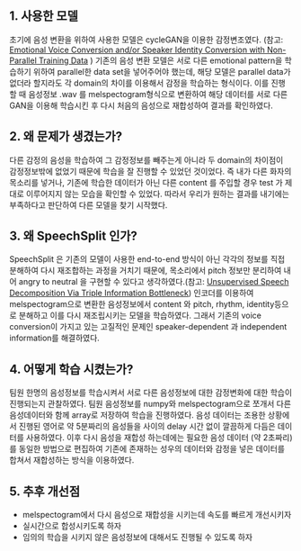 ## 1. 사용한 모델

초기에 음성 변환을 위하여 사용한 모델은 cycleGAN을 이용한 감정변조였다. (참고:  [Emotional Voice Conversion and/or Speaker Identity Conversion with Non-Parallel Training Data](https://github.com/KunZhou9646/emotional-voice-conversion-with-CycleGAN-and-CWT-for-Spectrum-and-F0) ) 기존의 음성 변환 모델은 서로 다른 emotional pattern을 학습하기 위하여 parallel한 data set을 넣어주어야 했는데, 해당 모델은 parallel data가 없더라 할지라도 각 domain의 차이를 이용해서 감정을 학습하는 형식이다. 이를 진행할 때 음성정보 .wav 를 melspectogram형식으로 변환하여 해당 데이터를 서로 다른 GAN을 이용해 학습시킨 후 다시 처음의 음성으로 재합성하여 결과를 확인하였다. 

## 2. 왜 문제가 생겼는가?

다른 감정의 음성을 학습하여 그 감정정보를 빼주는게 아니라 두 domain의 차이점이 감정정보밖에 없었기 때문에 학습을 잘 진행할 수 있었던 것이었다. 즉 내가 다른 화자의 목소리를 넣거나, 기존에 학습한 데이터가 아닌 다른 content 를 주입할 경우 test 가 제대로 이루어지지 않는 모습을 확인할 수 있었다. 따라서 우리가 원하는 결과를 내기에는 부족하다고 판단하여 다른 모델을 찾기 시작했다. 

## 3. 왜 SpeechSplit 인가?

SpeechSplit 은 기존의 모델이 사용한 end-to-end 방식이 아닌 각각의 정보를 직접 분해하여 다시 재조합하는 과정을 거치기 때문에, 목소리에서 pitch 정보만 분리하여 내어 angry to neutral 을 구현할 수 있다고 생각하였다.(참고: [Unsupervised Speech Decomposition Via Triple Information Bottleneck](https://github.com/auspicious3000/SpeechSplit)) 인코더를 이용하여 melspectogram으로 변환한 음성정보에서 content 와 pitch, rhythm, identity등으로 분해하고 이를 다시 재조립시키는 모델을 학습하였다. 그래서 기존의 voice conversion이 가지고 있는 고질적인 문제인 speaker-dependent 과 independent information를 해결하였다.

## 4. 어떻게 학습 시켰는가?

팀원 한명의 음성정보를 학습시켜서 서로 다른 음성정보에 대한 감정변화에 대한 학습이 진행되는지 관찰하였다. 팀원 음성정보를 numpy와 melspectogram으로 쪼개서 다른 음성데이터와 함께 array로 저장하여 학습을 진행하였다. 음성 데이터는 조용한 상황에서 진행된 영어로 약 5분짜리의 음성들을 사이의 delay 시간 없이 깔끔하게 다듬은 데이터를 사용하였다. 이후 다시 음성을 재합성 하는데에는 필요한 음성 데이터 (약 2초짜리)를 동일한 방법으로 편집하여 기존에 존재하는 성우의 데이터와 감정을 넣은 데이터를 합쳐서 재합성하는 방식을 이용하였다.

## 5. 추후 개선점 

-  melspectogram에서 다시 음성으로 재합성을 시키는데 속도를 빠르게 개선시키자 
-  실시간으로 합성시키도록 하자
-  임의의 학습을 시키지 않은 음성정보에 대해서도 진행될 수 있도록 하자

